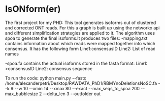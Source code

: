 # IsONform(er)
The first project for my PHD:
This tool generates isoforms out of clustered and corrected ONT reads.
For this a graph is built up using the networkx api and different simplification strategies are applied to it.
The algorithm uses spoa to generate the final isoforms.It produces two files:
-mapping.txt contains information about which reads were mapped together into which consensus. It has the following form
Line1:consensusID
Line2: List of read names

-spoa.fa contains the actual isoforms stored in the fasta format:
Line1: >consensusID
Line2: consensus sequence

To run the code:
python main.py --fastq /home/alexanderpetri/Desktop/RAWDATA_PhD1/RBMYnoDeletionsNoSC.fa --k 9 --w 10 --xmin 14 --xmax 80  --exact --max_seqs_to_spoa 200 --max_bubblesize 2 --delta_len 3 --outfolder out


